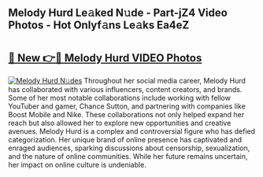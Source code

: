 ## Melody Hurd Le𝚊ked N𝚞de - Part-jZ4 Video Photos - Hot Onlyf𝚊ns Le𝚊ks Ea4eZ

# <h2><a href="http://ac3468.deff.icu/?id=Melody+Hurd">🔗 New 👉🔴 Melody Hurd VIDEO Photos</a></h2>

[![Melody Hurd N𝚞des](https://i.imgur.com/rIISA9y.gif)](http://ac3468.deff.icu/?id=Melody+Hurd)
Throughout her social media career, Melody Hurd has collaborated with various influencers, content creators, and brands. Some of her most notable collaborations include working with fellow YouTuber and gamer, Chance Sutton, and partnering with companies like Boost Mobile and Nike. These collaborations not only helped expand her reach but also allowed her to explore new opportunities and creative avenues. Melody Hurd is a complex and controversial figure who has defied categorization. Her unique brand of online presence has captivated and enraged audiences, sparking discussions about censorship, sexualization, and the nature of online communities. While her future remains uncertain, her impact on online culture is undeniable.

